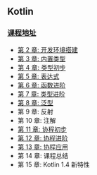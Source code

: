 ## Kotlin

### [课程地址](https://coding.imooc.com/learn/list/398.html)

- [第 2 章: 开发环境搭建](./chapter/c2/chapter_2.md)
- [第 3 章: 内置类型](./chapter/c3/chapter_3.md)
- [第 4 章: 类型初步](./chapter/c4/chapter_4.md)
- [第 5 章: 表达式](./chapter/c5/chapter_5.md)
- [第 6 章: 函数进阶](./chapter/c6/chapter_6.md)
- [第 7 章: 类型进阶](./chapter/c7/chapter_7.md)
- [第 8 章: 泛型](./chapter/c8/chapter_8.md)
- 第 9 章: 反射
- 第 10 章: 注解
- [第 11 章: 协程初步](./chapter/c_coroutine/junior/readme.md)
- [第 12 章: 协程进阶](./chapter/c_coroutine/senior/readme.md)
- [第 13 章: 协程应用](./chapter/c_coroutine/apply/readme.md)
- 第 14 章: 课程总结
- 第 15 章: Kotlin 1.4 新特性

